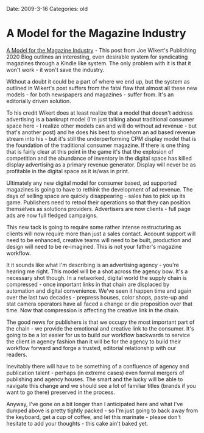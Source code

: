 Date: 2009-3-16
Categories: old

# A Model for the Magazine Industry

<p><a href="http://jwikert.typepad.com/the_average_joe/2009/03/a-model-for-the-magazine-industry.html">A Model for the Magazine Industry</a> - This post from Joe Wikert's Publishing 2020 Blog outlines an interesting, even desirable system for syndicating magazines through a Kindle like system. The only problem with it is that it won't work - it won't save the industry.  

Without a doubt it could be a part of where we end up, but the system as outlined in Wikert's post suffers from the fatal flaw that almost all these new models - for both newspapers and magazines - suffer from.  It's an editorially driven solution. 

To his credit Wikert does at least realize that a model that doesn't address advertising is a bankrupt model (I'm just talking about traditional consumer space here - I realize other models can and will do without ad revenue - but that's another post) and he does his best to shoehorn an ad based revenue stream into his - but it's still the underperforming CPM display model that is the foundation of the traditional consumer magazine.  If there is one thing that is fairly clear at this point in the game it's that the explosion of competition and the abundance of inventory in the digital space has killed display advertising as a primary revenue generator.  Display will never be as profitable in the digital space as it is/was in print.

Ultimately any new digital model for consumer based, ad supported magazines is going to have to rethink the development of ad revenue. The days of selling space are quickly disappearing - sales has to pick up its game. Publishers need to retool their operations so that they can position themselves as solutions providers. Advertisers are now clients - full page ads are now full fledged campaigns.  

This new tack is going to require some rather intense restructuring as clients will now require more than just a sales contact. Account support will need to be enhanced, creative teams will need to be built, production and design will need to be re-imagined. This is not your father's magazine workflow.

It it sounds like what I'm describing is an advertising agency - you're hearing me right.  This model will be a shot across the agency bow.  It's a necessary shot though. In a networked, digital world the supply chain is compressed - once important links in that chain are displaced by automation and digital convenience.  We've seen it happen time and again over the last two decades - prepress houses, color shops, paste-up and stat camera operators have all faced a change or die proposition over that time. Now that compression is affecting the creative link in the chain.

The good news for publishers is that we occupy the most important part of the chain - we provide the emotional and creative link to the consumer.  It's going to be a lot easier for us to build our workflow backwards to service the client in agency fashion than it will be for the agency to build their workflow forward and forge a trusted, editorial relationship with our readers.

Inevitably there will have to be something of a confluence of agency and publication talent - perhaps (in extreme cases) even formal mergers of publishing and agency houses. The smart and the lucky will be able to navigate this change and we should see a lot of familiar titles (brands if you want to go there) preserved in the process.  

Anyway, I've gone on a bit longer than I anticipated here and what I've dumped above is pretty tightly packed - so I'm just going to back away from the keyboard, get a cup of coffee, and let this marinate - please don't hesitate to add your thoughts - this cake ain't baked yet.
